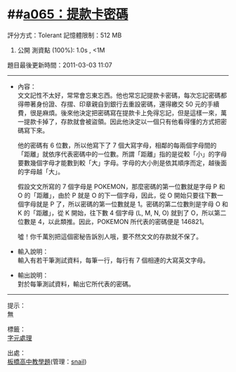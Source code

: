 ##[a065：提款卡密碼](http://zerojudge.tw/ShowProblem?problemid=a065)
======
評分方式：Tolerant 
記憶體限制：512 MB

1. 公開 測資點 (100%): 1.0s , <1M

題目最後更新時間：2011-03-03 11:07

- - -
* 內容：  
	文文記性不太好，常常會忘東忘西。他也常忘記提款卡密碼，每次忘記密碼都得帶著身份證、存摺、印章親自到銀行去重設密碼，還得繳交 50 元的手續費，很是麻煩。後來他決定把密碼寫在提款卡上免得忘記，但是這樣一來，萬一提款卡掉了，存款就會被盜領。因此他決定以一個只有他看得懂的方式把密碼寫下來。  
	  
	他的密碼有 6 位數，所以他寫下了 7 個大寫字母，相鄰的每兩個字母間的「距離」就依序代表密碼中的一位數。所謂「距離」指的是從較「小」的字母要數幾個字母才能數到較「大」字母。字母的大小則是依其順序而定，越後面的字母越「大」。  
	  
	假設文文所寫的 7 個字母是 POKEMON，那麼密碼的第一位數就是字母 P 和 O 的「距離」，由於 P 就是 O 的下一個字母，因此，從 O 開始只要往下數一個字母就是 P 了，所以密碼的第一位數就是 1。密碼的第二位數則是字母 O 和 K 的「距離」，從 K 開始，往下數 4 個字母 (L, M, N, O) 就到了 O，所以第二位數是 4，以此類推。因此，POKEMON 所代表的密碼便是 146821。  
	  
	噓！你千萬別把這個密秘告訴別人哦，要不然文文的存款就不保了。

* 輸入說明：  
	輸入有若干筆測試資料，每筆一行，每行有 7 個相連的大寫英文字母。
* 輸出說明：  
	對於每筆測試資料，輸出它所代表的密碼。

- - -
提示：  
	無

標籤：  
	[字元處理](http://zerojudge.tw/Problems?tag=%E5%AD%97%E5%85%83%E8%99%95%E7%90%86)

出處：  
	[板橋高中](http://zerojudge.tw/Problems?tag=%E6%9D%BF%E6%A9%8B%E9%AB%98%E4%B8%AD)[教學題](http://zerojudge.tw/Problems?tag=%E6%95%99%E5%AD%B8%E9%A1%8C)(管理：[snail](http://zerojudge.tw/UserStatistic?account=snail))